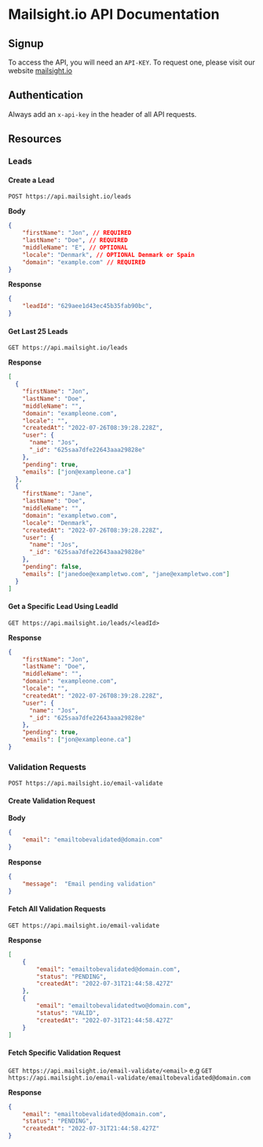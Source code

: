 # Mailsight.io API Documentation

## Signup

To access the API, you will need an `API-KEY`. To request one, please visit our website [mailsight.io](https://mailsight.io/)

## Authentication

Always add an `x-api-key` in the header of all API requests.

## Resources

### Leads

#### Create a Lead

`POST https://api.mailsight.io/leads`

**Body**

```json
{
	"firstName": "Jon", // REQUIRED
	"lastName": "Doe", // REQUIRED
	"middleName": "E", // OPTIONAL
	"locale": "Denmark", // OPTIONAL Denmark or Spain
	"domain": "example.com" // REQUIRED
}
```

**Response**

```json
{
	"leadId": "629aee1d43ec45b35fab90bc",
}
```

#### Get  Last 25 Leads

`GET https://api.mailsight.io/leads`

**Response**

```json
[
  {
    "firstName": "Jon",
    "lastName": "Doe",
    "middleName": "",
    "domain": "exampleone.com",
    "locale": "",
    "createdAt": "2022-07-26T08:39:28.228Z",
    "user": {
      "name": "Jos",
      "_id": "625saa7dfe22643aaa29828e"
    },
    "pending": true,
    "emails": ["jon@exampleone.ca"]
  },
  {
    "firstName": "Jane",
    "lastName": "Doe",
    "middleName": "",
    "domain": "exampletwo.com",
    "locale": "Denmark",
    "createdAt": "2022-07-26T08:39:28.228Z",
    "user": {
      "name": "Jos",
      "_id": "625saa7dfe22643aaa29828e"
    },
    "pending": false,
    "emails": ["janedoe@exampletwo.com", "jane@exampletwo.com"]
  }
]
```

#### Get a Specific Lead Using LeadId

`GET https://api.mailsight.io/leads/<leadId>`

**Response**

```json
{
    "firstName": "Jon",
    "lastName": "Doe",
    "middleName": "",
    "domain": "exampleone.com",
    "locale": "",
    "createdAt": "2022-07-26T08:39:28.228Z",
    "user": {
      "name": "Jos",
      "_id": "625saa7dfe22643aaa29828e"
    },
    "pending": true,
    "emails": ["jon@exampleone.ca"]
}
```

### Validation Requests

`POST https://api.mailsight.io/email-validate`

#### Create Validation Request

**Body**

```json
{
	"email": "emailtobevalidated@domain.com"
}
```

**Response**

```json
{
	"message":  "Email pending validation"
}
```

#### Fetch All Validation Requests

`GET https://api.mailsight.io/email-validate`

**Response**

```json
[
    {
        "email": "emailtobevalidated@domain.com",
        "status": "PENDING",
        "createdAt": "2022-07-31T21:44:58.427Z"
    },
    {
        "email": "emailtobevalidatedtwo@domain.com",
        "status": "VALID",
        "createdAt": "2022-07-31T21:44:58.427Z"
    }
]
```

#### Fetch Specific Validation Request

`GET https://api.mailsight.io/email-validate/<email>`
e.g
`GET https://api.mailsight.io/email-validate/emailtobevalidated@domain.com`

**Response**

```json
{
    "email": "emailtobevalidated@domain.com",
    "status": "PENDING",
    "createdAt": "2022-07-31T21:44:58.427Z"
}
```

